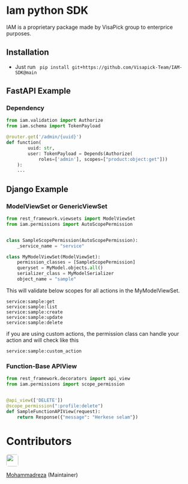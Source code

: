 # Iam python SDK

IAM is a proprietary package made by VisaPick group to enterprice purposes.

## Installation

- Just run ` pip install git+https://github.com/Visapick-Team/IAM-SDK@main`

## FastAPI Example
### Dependency
```python
from iam.validation import Authorize
from iam.schema import TokenPayload

@router.get('/admin/{uuid}')
def function(
        uuid: str,
        user: TokenPayload = Depends(Authorize(
            roles=['admin'], scopes=["product:object:get"]))
    ):
    ...
```

## Django Example

### ModelViewSet or GenericViewSet

```python
from rest_framework.viewsets import ModelViewSet
from iam.permissions import AutoScopePermission


class SampleScopePermission(AutoScopePermission):
    _service_name = "service"

class MyModelViewSet(ModelViewSet):
    permission_classes = [SampleScopePermission]
    queryset = MyModel.objects.all()
    serializer_class = MyModelSerializer
    object_name = "sample"
```
This will validate below scopes for all actions in the MyModelViewSet.
```
service:sample:get
service:sample:list
service:sample:create
service:sample:update
service:sample:delete
```
if you are using custom actions, the permission class can handle your action and will check like this
```
service:sample:custom_action
```



### Function-Base APIView

```python
from rest_framework.decorators import api_view
from iam.permissions import scope_permission


@api_view(['DELETE'])
@scope_permission(":profile:delete")
def SampleFunctionAPIView(request):
    return Response({"message": "Herkese selam"})
```

# Contributors

<p align="left"> <img style="border-radius:5px" src="https://avatars.githubusercontent.com/u/52266113?v=4" width="32">

[Mohammadreza](https://github.com/zolghadri) (Maintainer)

</p>

